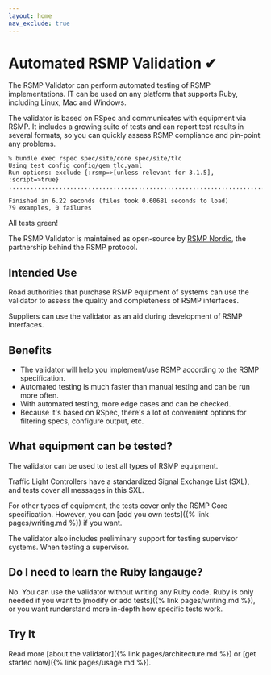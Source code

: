 ```yaml
---
layout: home
nav_exclude: true
---
```


# Automated RSMP Validation ✔︎

The RSMP Validator can perform automated testing of RSMP implementations. IT can be used on any platform that supports Ruby, including Linux, Mac and Windows.


The validator is based on RSpec and communicates with equipment via RSMP. It includes a growing suite of tests and can report test results in several formats, so you can quickly assess RSMP compliance and pin-point any problems.

```
% bundle exec rspec spec/site/core spec/site/tlc
Using test config config/gem_tlc.yaml
Run options: exclude {:rsmp=>[unless relevant for 3.1.5], :script=>true}
...............................................................................

Finished in 6.22 seconds (files took 0.60681 seconds to load)
79 examples, 0 failures
```

All tests green!

The RSMP Validator is maintained as open-source by [RSMP Nordic](https://rsmp-nordic.org), the partnership behind the RSMP protocol.

## Intended Use
Road authorities that purchase RSMP equipment of systems can use the validator to assess the quality and completeness of RSMP interfaces.

Suppliers can use the validator as an aid during development of RSMP interfaces.

## Benefits
* The validator will help you implement/use RSMP according to the RSMP specification.
* Automated testing is much faster than manual testing and can be run more often.
* With automated testing, more edge cases and can be checked.
* Because it's based on RSpec, there's a lot of convenient options for filtering specs, configure output, etc.

## What equipment can be tested?
The validator can be used to test all types of RSMP equipment.

Traffic Light Controllers have a standardized Signal Exchange List (SXL), and tests cover all messages in this SXL.

For other types of equipment, the tests cover only the RSMP Core specification. However, you can [add you own tests]({% link pages/writing.md %}) if you want.

The validator also includes preliminary support for testing supervisor systems. When testing a supervisor.

## Do I need to learn the Ruby langauge?
No. You can use the validator without writing any Ruby code. Ruby is only needed if you want to [modify or add tests]({% link pages/writing.md %}), or you want runderstand more in-depth how specific tests work.

## Try It
Read more [about the validator]({% link pages/architecture.md %}) or [get started now]({% link pages/usage.md %}).
